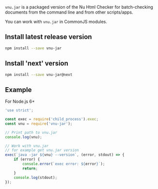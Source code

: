`vnu.jar` is a packaged version of the Nu Html Checker for batch-checking
documents from the command line and from other scripts/apps.

You can work with `vnu.jar` in CommonJS modules.

## Install latest release version

```sh
npm install --save vnu-jar
```

## Install 'next' version

```sh
npm install --save vnu-jar@next
```

## Example

For Node.js 6+

```js
'use strict';

const exec = require('child_process').exec;
const vnu = require('vnu-jar');

// Print path to vnu.jar
console.log(vnu);

// Work with vnu.jar
// for example get vnu.jar version
exec(`java -jar ${vnu} --version`, (error, stdout) => {
    if (error) {
        console.error(`exec error: ${error}`);
        return;
    }
    console.log(stdout);
});
```
